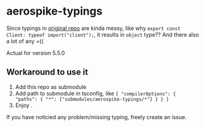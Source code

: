 # aerospike-typings
Since typings in [original repo](https://github.com/aerospike/aerospike-client-nodejs/blob/master/typings/index.d.ts) are kinda messy, like why `export const Client: typeof import("client");`, it results in `object` type?? And there also a lot of any =((

Actual for version 5.5.0

## Workaround to use it
1. Add this repo as submodule
2. Add path to submodule in tsconfig, like `{ "compilerOptions": { "paths": { "*": ["submodules/aerospike-typings/*"] } } }`
3. Enjoy .

If you have noticied any problem/missing typing, freely create an issue.
